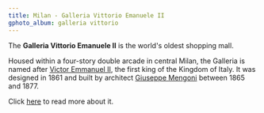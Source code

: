 ```yaml
---
title: Milan - Galleria Vittorio Emanuele II
gphoto_album: galleria vittorio
---
```

The **Galleria Vittorio Emanuele II** is the world's oldest shopping mall.

Housed within a four-story double arcade in central Milan,
the Galleria is named after [Victor Emmanuel II](https://en.wikipedia.org/wiki/Victor_Emmanuel_II_of_Italy),
the first king of the Kingdom of Italy. It was designed in 1861 and built by architect
[Giuseppe Mengoni](https://en.wikipedia.org/wiki/Giuseppe_Mengoni) between 1865 and 1877.

Click [here](https://en.wikipedia.org/wiki/Galleria_Vittorio_Emanuele_II) to read more about it.

